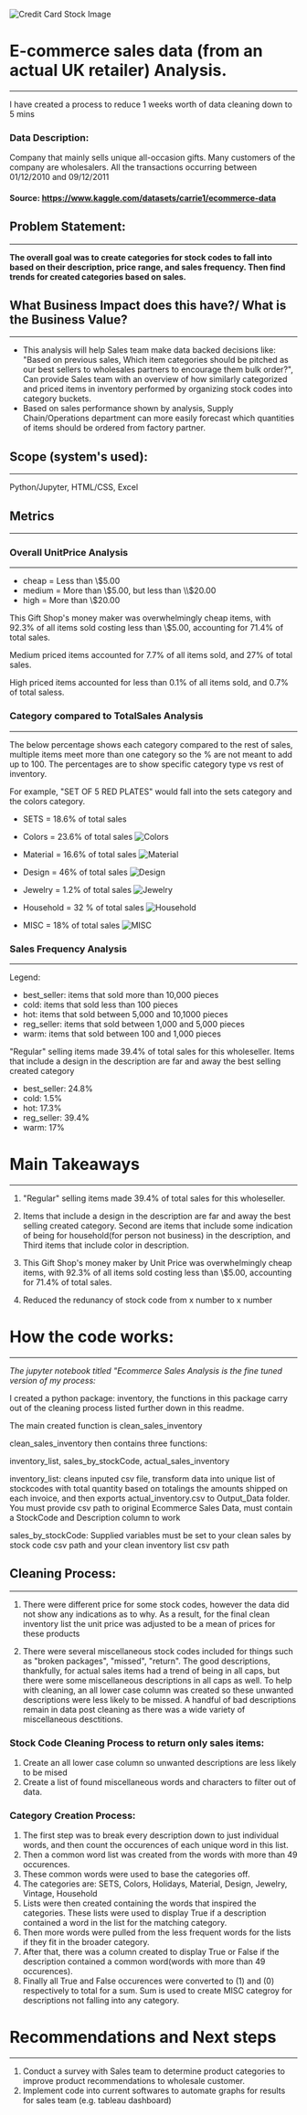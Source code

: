 ![Credit Card Stock Image](Assets/images/Banner-for-readme.png)

# E-commerce sales data (from an actual UK retailer) Analysis.

---

I have created a process to reduce 1 weeks worth of data cleaning down to 5 mins

### Data Description:

Company that mainly sells unique all-occasion gifts. Many customers of the company are wholesalers. All the transactions occurring between 01/12/2010 and 09/12/2011

#### Source: <!--'E-Commerce Transactions from actual UK Retailer --> https://www.kaggle.com/datasets/carrie1/ecommerce-data

## Problem Statement:

---

**The overall goal was to create categories for stock codes to fall into based on their description, price range, and sales frequency. Then find trends for created categories based on sales.**

## What Business Impact does this have?/ What is the Business Value?

---

- This analysis will help Sales team make data backed decisions like: "Based on previous sales, Which item categories should be pitched as our best sellers to wholesales partners to encourage them bulk order?", Can provide Sales team with an overview of how similarly categorized and priced items in inventory performed by organizing stock codes into category buckets.
- Based on sales performance shown by analysis, Supply Chain/Operations department can more easily forecast which quantities of items should be ordered from factory partner.

## Scope (system's used):

---

Python/Jupyter, HTML/CSS, Excel

## Metrics

---

### Overall UnitPrice Analysis

---

- cheap = Less than \\$5.00
- medium = More than \\$5.00, but less than \\$20.00
- high = More than \\$20.00

This Gift Shop's money maker was overwhelmingly cheap items, with 92.3% of all items sold costing less than \\$5.00, accounting for 71.4\% of total sales.

Medium priced items accounted for 7.7\% of all items sold, and 27\% of total sales.

High priced items accounted for less than 0.1\% of all items sold, and 0.7\% of total saless.

### Category compared to TotalSales Analysis

---

The below percentage shows each category compared to the rest of sales, multiple items meet more than one category so the % are not meant to add up to 100. The percentages are to show specific category type vs rest of inventory.

For example, "SET OF 5 RED PLATES" would fall into the sets category and the colors category.

- SETS = 18.6% of total sales

- Colors = 23.6% of total sales
  ![Colors](Output_Data/Images/SETS_Sales.png)
- Material = 16.6% of total sales
  ![Material](Output_Data/Images/Material_Sales.png)
- Design = 46% of total sales
  ![Design](Output_Data/Images/Design_Sales.png)
- Jewelry = 1.2% of total sales
  ![Jewelry](Output_Data/Images/Jewelry_Sales.png)
- Household = 32 % of total sales
  ![Household](Output_Data/Images/Household_Sales.png)
- MISC = 18% of total sales
  ![MISC](Output_Data/Images/Misc_Sales.png)

### Sales Frequency Analysis

---

Legend:

- best_seller: items that sold more than 10,000 pieces
- cold: items that sold less than 100 pieces
- hot: items that sold between 5,000 and 10,1000 pieces
- reg_seller: items that sold between 1,000 and 5,000 pieces
- warm: items that sold between 100 and 1,000 pieces

"Regular" selling items made 39.4% of total sales for this wholeseller. Items that include a design in the description are far and away the best selling created category

- best_seller: 24.8%
- cold: 1.5%
- hot: 17.3%
- reg_seller: 39.4%
- warm: 17%

# Main Takeaways

---

1. "Regular" selling items made 39.4% of total sales for this wholeseller.

1. Items that include a design in the description are far and away the best selling created category. Second are items that include some indication of being for household(for person not business) in the description, and Third items that include color in description.

1. This Gift Shop's money maker by Unit Price was overwhelmingly cheap items, with 92.3% of all items sold costing less than \\$5.00, accounting for 71.4\% of total sales.

1. Reduced the redunancy of stock code from x number to x number

# How the code works:

---

_The jupyter notebook titled "Ecommerce Sales Analysis is the fine tuned version of my process:_

I created a python package: inventory, the functions in this package carry out of the cleaning process listed further down in this readme.

The main created function is clean_sales_inventory

clean_sales_inventory then contains three functions:

inventory_list, sales_by_stockCode, actual_sales_inventory

inventory_list: cleans inputed csv file, transform data into unique list of stockcodes with total quantity based on totalings the amounts shipped on each invoice, and then exports actual_inventory.csv to Output_Data folder. You must provide csv path to original Ecommerce Sales Data, must contain a StockCode and Description column to work

sales_by_stockCode: Supplied variables must be set to your clean sales by stock code csv path and your clean inventory list csv path

## Cleaning Process:

---

1. There were different price for some stock codes, however the data did not show any indications as to why. As a result, for the final clean inventory list the unit price was adjusted to be a mean of prices for these products

1. There were several miscellaneous stock codes included for things such as "broken packages", "missed", "return". The good descriptions, thankfully, for actual sales items had a trend of being in all caps, but there were some miscellaneous descriptions in all caps as well. To help with cleaning, an all lower case column was created so these unwanted descriptions were less likely to be missed. A handful of bad descriptions remain in data post cleaning as there was a wide variety of miscellaneous desctitions.

### **Stock Code Cleaning Process to return only sales items:**

1. Create an all lower case column so unwanted descriptions are less likely to be mised
1. Create a list of found miscellaneous words and characters to filter out of data.

### **Category Creation Process:**

1. The first step was to break every description down to just individual words, and then count the occurences of each unique word in this list.
1. Then a common word list was created from the words with more than 49 occurences.
1. These common words were used to base the categories off.
1. The categories are: SETS, Colors, Holidays, Material, Design, Jewelry, Vintage, Household
1. Lists were then created containing the words that inspired the categories. These lists were used to display True if a description contained a word in the list for the matching category.
1. Then more words were pulled from the less frequent words for the lists if they fit in the broader category.
1. After that, there was a column created to display True or False if the description contained a common word(words with more than 49 occurences).
1. Finally all True and False occurences were converted to (1) and (0) respectively to total for a sum. Sum is used to create MISC categroy for descriptions not falling into any category.

# Recommendations and Next steps

---

1. Conduct a survey with Sales team to determine product categories to improve product recommendations to wholesale customer.
1. Implement code into current softwares to automate graphs for results for sales team (e.g. tableau dashboard)

